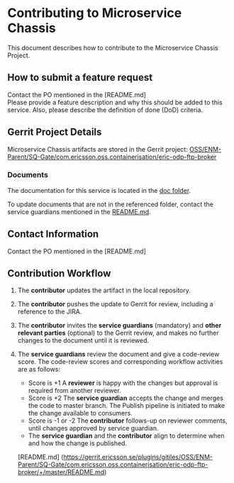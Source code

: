 # Contributing to Microservice Chassis

This document describes how to contribute to the Microservice Chassis Project.

## How to submit a feature request
Contact the PO mentioned in the [README.md]  
Please provide a feature description and why this should be added to this service. Also, please describe the definition of done (DoD) criteria.

## Gerrit Project Details  
Microservice Chassis artifacts are stored in the Gerrit project: [OSS/ENM-Parent/SQ-Gate/com.ericsson.oss.containerisation/eric-odp-ftp-broker](https://gerrit.ericsson.se/#/admin/projects/OSS/ENM-Parent/SQ-Gate/com.ericsson.oss.containerisation/eric-odp-ftp-broker)
  
### Documents

The documentation for this service is located in the [doc folder](https://gerrit.ericsson.se/plugins/gitiles/OSS/ENM-Parent/SQ-Gate/com.ericsson.oss.containerisation/eric-odp-ftp-broker/+/master/doc).

To update documents that are not in the referenced folder, contact the service guardians mentioned in the [README.md](https://gerrit.ericsson.se/plugins/gitiles/OSS/ENM-Parent/SQ-Gate/com.ericsson.oss.containerisation/eric-odp-ftp-broker/+/master/README.md).

## Contact Information
Contact the PO mentioned in the [README.md]


## Contribution Workflow
1. The **contributor** updates the artifact in the local repository.
2. The **contributor** pushes the update to Gerrit for review, including a reference to the JIRA.
3. The **contributor** invites the **service guardians** (mandatory) and **other relevant parties** (optional) to the Gerrit review, and makes no further changes to the document until it is reviewed.
4. The **service guardians** review the document and give a code-review score.
The code-review scores and corresponding workflow activities are as follows:
    - Score is +1
        A **reviewer** is happy with the changes but approval is required from another reviewer.
    - Score is +2
        The **service guardian** accepts the change and merges the code to master branch. The Publish pipeline is initiated to make the change available to consumers.
    - Score is -1 or -2
        The **contributor** follows-up on reviewer comments, until changes approved by service guardian.
    - The **service guardian** and the **contributor** align to determine when and how the change is published.

   [README.md] (https://gerrit.ericsson.se/plugins/gitiles/OSS/ENM-Parent/SQ-Gate/com.ericsson.oss.containerisation/eric-odp-ftp-broker/+/master/README.md)